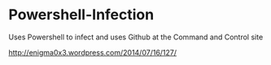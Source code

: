 Powershell-Infection
====================

Uses Powershell to infect and uses Github at the Command and Control site


http://enigma0x3.wordpress.com/2014/07/16/127/
